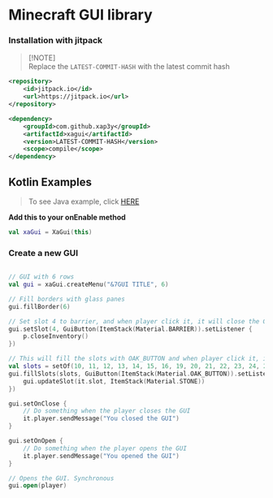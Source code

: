 # Minecraft GUI library

### Installation with jitpack

> [!NOTE]\
> Replace the `LATEST-COMMIT-HASH` with the latest commit hash

```xml
<repository>
    <id>jitpack.io</id>
    <url>https://jitpack.io</url>
</repository>

<dependency>
    <groupId>com.github.xap3y</groupId>
    <artifactId>xagui</artifactId>
    <version>LATEST-COMMIT-HASH</version>
    <scope>compile</scope>
</dependency>
```

## Kotlin Examples

> To see Java example, click [HERE](https://github.com/xap3y/XaGUI/blob/main/src/main/examples/Example.java)

**Add this to your onEnable method**

```kotlin
val xaGui = XaGui(this)
```

### Create a new GUI

```kotlin

// GUI with 6 rows
val gui = xaGui.createMenu("&7GUI TITLE", 6)

// Fill borders with glass panes
gui.fillBorder(6)

// Set slot 4 to barrier, and when player click it, it will close the GUI
gui.setSlot(4, GuiButton(ItemStack(Material.BARRIER)).setListener {
    p.closeInventory()
})

// This will fill the slots with OAK_BUTTON and when player click it, it will update the slot to STONE
val slots = setOf(10, 11, 12, 13, 14, 15, 16, 19, 20, 21, 22, 23, 24, 25, 28, 29, 30, 31, 32, 33, 34, 37, 38, 39, 40, 41, 42, 43)
gui.fillSlots(slots, GuiButton(ItemStack(Material.OAK_BUTTON)).setListener {
    gui.updateSlot(it.slot, ItemStack(Material.STONE))
})

gui.setOnClose {
    // Do something when the player closes the GUI
    it.player.sendMessage("You closed the GUI")
}

gui.setOnOpen {
    // Do something when the player opens the GUI
    it.player.sendMessage("You opened the GUI")
}

// Opens the GUI. Synchronous
gui.open(player)
```